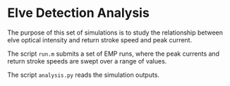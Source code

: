 Elve Detection Analysis
=======================

The purpose of this set of simulations is to study the relationship between elve optical intensity and return stroke speed and peak current.

The script `run.m` submits a set of EMP runs, where the peak currents and return stroke speeds are swept over a range of values.

The script `analysis.py` reads the simulation outputs.
